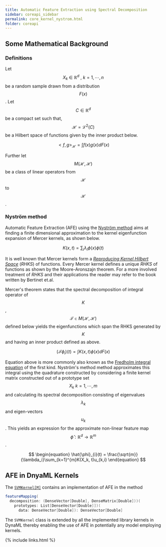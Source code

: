 ```yaml
---
title: Automatic Feature Extraction using Spectral Decomposition
sidebar: coreapi_sidebar
permalink: core_kernel_nystrom.html
folder: coreapi
---
```


## Some Mathematical Background

### Definitions

Let $$X_k \ \in \ \mathbb{R}^d \ , \ k = 1, \cdots ,n$$ be a random sample drawn from a distribution $$F(x)$$. Let $$C \in \mathbb{R}^d$$ be a compact set such that, $$\mathcal{H} = \mathcal{L}^2(C)$$ be a Hilbert space of functions given by the inner product below.

$$
\begin{equation}
<f,g>_{\mathcal{H}} = \int f(x)g(x) dF(x)
\end{equation}
$$

Further let $$M(\mathcal{H}, \mathcal{H})$$ be a class of linear operators from $$\mathcal{H}$$ to $$\mathcal{H}$$.  

### Nyström method

Automatic Feature Extraction (AFE) using the [Nyström method](https://en.wikipedia.org/wiki/Nyström_method) aims at finding a finite dimensional approximation to the kernel eigenfunction expansion of Mercer kernels, as shown below.

$$
\begin{equation}
K(x,t) = \sum_i{\lambda_i \phi(x)\phi(t)}
\end{equation}
$$

It is well known that Mercer kernels form a [_Reproducing Kernel Hilbert Space_](https://en.wikipedia.org/wiki/Reproducing_kernel_Hilbert_space) (_RHKS_) of functions. Every Mercer kernel defines a unique _RHKS_ of functions as shown by the Moore-Aronszajn theorem. For a more involved treatment of _RHKS_ and their applications the reader may refer to the book written by Bertinet et.al.

Mercer's theorem states that the spectral decomposition of integral operator of $$K$$, $$\mathcal{T} \in M(\mathcal{H},\mathcal{H})$$ defined below yields the eigenfunctions which span the RHKS generated by $$K$$ and having an inner product defined as above.

$$
\begin{equation}
(\mathcal{T}\phi_i)(t) = \int K(x,t) \phi(x) dF(x)
\end{equation}
$$

Equation above is more commonly also known as the [Fredholm integral equation](https://en.wikipedia.org/wiki/Fredholm_integral_equation) of the first kind. Nyström's method method approximates this integral using the quadrature constructed by considering a finite kernel matrix constructed out of a prototype set $$X_k \ k = 1, \cdots, m$$ and calculating its spectral decomposition consisting of eigenvalues $$\lambda_k$$ and eigen-vectors $$u_k$$. This yields an expression for the approximate non-linear feature map $$\hat{\phi} : \mathbb{R}^d \longrightarrow \mathbb{R}^m$$.

$$
\begin{equation}
\hat{\phi}_{i}(t) = \frac{\sqrt{m}}{\lambda_i}\sum_{k=1}^{m}K(X_k, t)u_{k,i}
\end{equation}
$$

## AFE in DnyaML Kernels

The [```SVMKernel[M]```]({{site.baseurl}}/api_docs/dynaml-core/index.html#io.github.mandar2812.dynaml.kernels.SVMKernel) contains an implementation of AFE in the method

```scala
featureMapping(
  decomposition: (DenseVector[Double], DenseMatrix[Double]))(
    prototypes: List[DenseVector[Double]])(
      data: DenseVector[Double]): DenseVector[Double]
```

The ```SVMKernel``` class is extended by all the implemented library kernels in DynaML thereby enabling the use of AFE in potentially any model employing kernels.

{% include links.html %}
